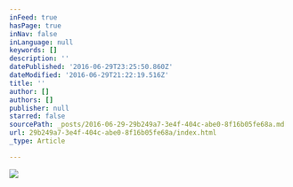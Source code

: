 ```yaml
---
inFeed: true
hasPage: true
inNav: false
inLanguage: null
keywords: []
description: ''
datePublished: '2016-06-29T23:25:50.860Z'
dateModified: '2016-06-29T21:22:19.516Z'
title: ''
author: []
authors: []
publisher: null
starred: false
sourcePath: _posts/2016-06-29-29b249a7-3e4f-404c-abe0-8f16b05fe68a.md
url: 29b249a7-3e4f-404c-abe0-8f16b05fe68a/index.html
_type: Article

---
```

![](https://the-grid-user-content.s3-us-west-2.amazonaws.com/98bb37cc-5d78-44e7-ad9e-2ee0c0c07812.jpg)